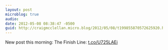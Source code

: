 ```yaml
---
layout: post
microblog: true
audio: 
date: 2012-05-08 08:38:47 -0500
guid: http://craigmcclellan.micro.blog/2012/05/08/t199855870572625920.html
---
```

New post this morning: The Finish Line: [t.co/U725LAEi](http://t.co/U725LAEi)
